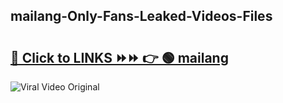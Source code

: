 
 ## mailang-Only-Fans-Leaked-Videos-Files

# <h2><a href="https://mediaupload.pro?mailang">🔗 Click to LINKS ⏩⏩ 👉 🟢 mailang </a></h2>

<a href="https://mediaupload.pro?mailang" rel="nofollow" data-target="animated-image.originalLink"><img src="https://i.ibb.co.com/xMMVF88/686577567.gif" alt="Viral Video Original" style="max-width: 100%; display: inline-block;" data-target="animated-image.originalImage"></a>